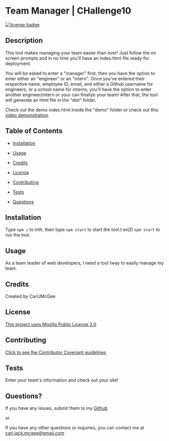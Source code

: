 # Team Manager | CHallenge10

[![license badge](https://img.shields.io/badge/license-Mozilla--Public--License--2.0-blue)](#License)

## Description

This tool makes managing your team easier than ever! Just follow the on screen prompts and in no time you'll have an index.html file ready for deployment.

You will be asked to enter a "manager" first, then you have the option to enter either an "engineer" or an "intern". Once you've entered their respective name, employee ID, email, and either a Github username for engineers, or a school name for interns, you'll have the option to enter another engineer/intern or your can finalize your team! After that, the tool will generate an html file in the "dist" folder.

Check out the demo index.html inside the "demo" folder or check out this [video demonstration](https://youtu.be/ICqwqgqBoq8).

## Table of Contents

- [Installation](#installation)

- [Usage](#usage)

- [Credits](#credits)

- [License](#license)

- [Contributing](#contributing)

- [Tests](#tests)

- [Questions](#questions)

## Installation

Type `npm i` to inth, then type `npm start` to start the tool.t en[D `npm start` to run the tool.

## Usage

As a team leader of web developers, I need a tool tway to easily manage my team.

## Credits

Created by CarlJMcGee

## License

[This project uses Mozilla Public License 2.0](./mozilla.txt)

## Contributing

[Click to see the Contributor Covenant guidelines](./code_of_conduct.md)

## Tests

Enter your team's information and check out your site!

## Questions?

If you have any issues, submit them to my [Github](https://github.com/CarlJMcGee)

or

If you have any other questions or inquiries, you can contact me at [carl.jack.mcgee@gmail.com](mailto:carl.jack.mcgee@gmail.com)
